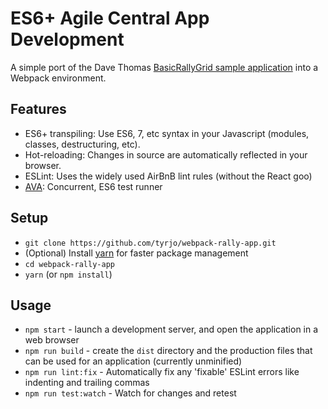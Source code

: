 # ES6+ Agile Central App Development

A simple port of the Dave Thomas [BasicRallyGrid sample application](https://help.rallydev.com/intro-build-apps-videos) into a Webpack environment.

## Features
* ES6+ transpiling: Use ES6, 7, etc syntax in your Javascript (modules, classes, destructuring, etc).
* Hot-reloading: Changes in source are automatically reflected in your browser.
* ESLint: Uses the widely used AirBnB lint rules (without the React goo)
* [AVA](https://github.com/avajs/ava): Concurrent, ES6 test runner

## Setup
* `git clone https://github.com/tyrjo/webpack-rally-app.git`
* (Optional) Install [yarn](https://yarnpkg.com/lang/en/docs/install/) for faster package management
* `cd webpack-rally-app`
* `yarn` (or `npm install`)

## Usage
* `npm start` - launch a development server, and open the application in a web browser
* `npm run build` - create the `dist` directory and the production files that can be used for an application (currently unminified)
* `npm run lint:fix` - Automatically fix any 'fixable' ESLint errors like indenting and trailing commas
* `npm run test:watch` - Watch for changes and retest
